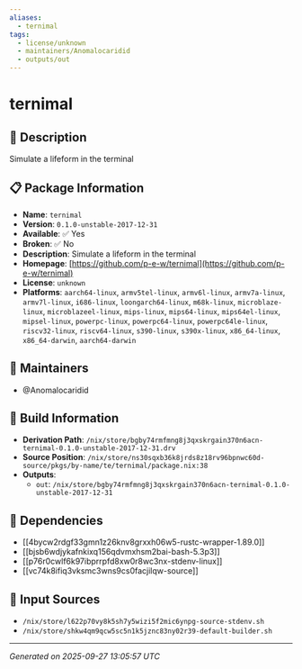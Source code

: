 ```yaml
---
aliases:
  - ternimal
tags:
  - license/unknown
  - maintainers/Anomalocaridid
  - outputs/out
---
```


# ternimal

## 📝 Description

Simulate a lifeform in the terminal

## 📋 Package Information

- **Name**: `ternimal`
- **Version**: `0.1.0-unstable-2017-12-31`
- **Available**: ✅ Yes
- **Broken**: ✅ No
- **Description**: Simulate a lifeform in the terminal
- **Homepage**: [https://github.com/p-e-w/ternimal](https://github.com/p-e-w/ternimal)
- **License**: `unknown`
- **Platforms**: `aarch64-linux`, `armv5tel-linux`, `armv6l-linux`, `armv7a-linux`, `armv7l-linux`, `i686-linux`, `loongarch64-linux`, `m68k-linux`, `microblaze-linux`, `microblazeel-linux`, `mips-linux`, `mips64-linux`, `mips64el-linux`, `mipsel-linux`, `powerpc-linux`, `powerpc64-linux`, `powerpc64le-linux`, `riscv32-linux`, `riscv64-linux`, `s390-linux`, `s390x-linux`, `x86_64-linux`, `x86_64-darwin`, `aarch64-darwin`
## 👥 Maintainers

- @Anomalocaridid


## 🔧 Build Information

- **Derivation Path**: `/nix/store/bgby74rmfmng8j3qxskrgain370n6acn-ternimal-0.1.0-unstable-2017-12-31.drv`
- **Source Position**: `/nix/store/ns30sqxb36k8jrds8z18rv96bpnwc60d-source/pkgs/by-name/te/ternimal/package.nix:38`
- **Outputs**:
  - `out`:  `/nix/store/bgby74rmfmng8j3qxskrgain370n6acn-ternimal-0.1.0-unstable-2017-12-31`

## 🔗 Dependencies

- [[4bycw2rdgf33gmn1z26knv8grxxh06w5-rustc-wrapper-1.89.0]]
- [[bjsb6wdjykafnkixq156qdvmxhsm2bai-bash-5.3p3]]
- [[p76r0cwlf6k97ibprrpfd8xw0r8wc3nx-stdenv-linux]]
- [[vc74k8ifiq3vksmc3wns9cs0facjilqw-source]]

## 📁 Input Sources

- `/nix/store/l622p70vy8k5sh7y5wizi5f2mic6ynpg-source-stdenv.sh`
- `/nix/store/shkw4qm9qcw5sc5n1k5jznc83ny02r39-default-builder.sh`

---
*Generated on 2025-09-27 13:05:57 UTC*
